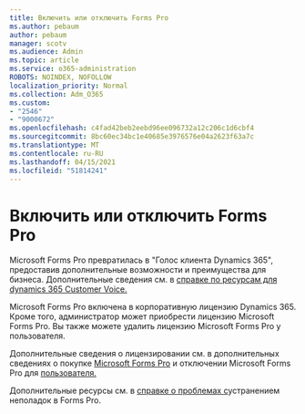 ```yaml
---
title: Включить или отключить Forms Pro
ms.author: pebaum
author: pebaum
manager: scotv
ms.audience: Admin
ms.topic: article
ms.service: o365-administration
ROBOTS: NOINDEX, NOFOLLOW
localization_priority: Normal
ms.collection: Adm_O365
ms.custom:
- "2546"
- "9000672"
ms.openlocfilehash: c4fad42beb2eebd96ee096732a12c206c1d6cbf4
ms.sourcegitcommit: 8bc60ec34bc1e40685e3976576e04a2623f63a7c
ms.translationtype: MT
ms.contentlocale: ru-RU
ms.lasthandoff: 04/15/2021
ms.locfileid: "51814241"
---
```

# <a name="enable-or-disable-forms-pro"></a>Включить или отключить Forms Pro

Microsoft Forms Pro превратилась в "Голос клиента Dynamics 365", предоставив дополнительные возможности и преимущества для бизнеса. Дополнительные сведения см. в [справке по ресурсам для dynamics 365 Customer Voice.](https://go.microsoft.com/fwlink/p/?linkid=2128357)  

Microsoft Forms Pro включена в корпоративную лицензию Dynamics 365. Кроме того, администратор может приобрести лицензию Microsoft Forms Pro. Вы также можете удалить лицензию Microsoft Forms Pro у пользователя.  

Дополнительные сведения о лицензировании см. в дополнительных сведениях о покупке [Microsoft Forms Pro](https://docs.microsoft.com/forms-pro/purchase#purchase-microsoft-forms-pro-for-users-in-a-dynamics-365-tenant) и отключении Microsoft Forms Pro для [пользователя.](https://docs.microsoft.com/forms-pro/purchase#disable-microsoft-forms-pro-for-a-user-1)
  
Дополнительные ресурсы см. в [справке о проблемах с](https://docs.microsoft.com/forms-pro/troubleshoot)устранением неполадок в Forms Pro.